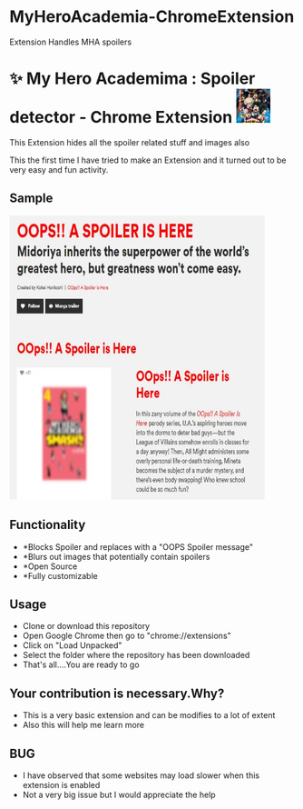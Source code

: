 # MyHeroAcademia-ChromeExtension
Extension Handles MHA spoilers</br>

# :sparkles: My Hero Academima : Spoiler detector - Chrome Extension <img src="MHA.png" width="60"/><br/>

This Extension hides all the spoiler related stuff and images also<br/>

This the first time I have tried to make an Extension and it turned out to be very easy and fun activity.<br/>

## Sample </br>
<img src="sample.JPG" height="500" width="450">

## Functionality
- *Blocks Spoiler and replaces with a "OOPS Spoiler message"
- *Blurs out images that potentially contain spoilers
- *Open Source
- *Fully customizable

## Usage
- Clone or download this repository
- Open Google Chrome then go to "chrome://extensions"
- Click on "Load Unpacked"
- Select the folder where the repository has been downloaded
- That's all....You are ready to go

## Your contribution is necessary.Why?
- This is a very basic extension and can be modifies to a lot of extent
- Also this will help me learn more

## BUG
- I have observed that some websites may load slower when this extension is enabled
- Not a very big issue but I would appreciate the help

